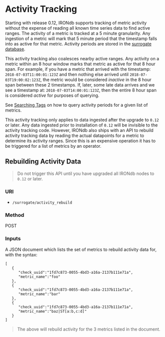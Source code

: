# Activity Tracking

Starting with release 0.12, IRONdb supports tracking of metric activity without the expense of reading all known time series data to find active ranges. The activity of a metric is tracked at a 5 minute granularity. Any ingestion of a metric will mark that 5 minute period that the timestamp falls into as active for that metric. Activity periods are stored in the [surrogate database](../getting-started/configuration.md#surrogate_database).

This activity tracking also coalesces nearby active ranges. Any activity on a metric within an 8 hour window marks that metric as active for that 8 hour span. For example, if you have a metric that arrived with the timestamp: `2018-07-03T11:00:01:123Z` and then nothing else arrived until `2018-07-03T19:00:02:123Z`, the metric would be considered _inactive_ in the 8 hour span between these 2 timestamps. If, later, some late data arrives and we see a timestamp at: `2018-07-03T14:00:01:123Z`, then the entire 8 hour span is considered _active_ for purposes of querying.

See [Searching Tags](../metric-names-and-tags.md#tag-queries) on how to query activity periods for a given list of metrics.

This activity tracking only applies to data ingested after the upgrade to `0.12` or later. Any data ingested prior to installation of `0.12` will be invisible to the activity tracking code. However, IRONdb also ships with an API to rebuild activity tracking data by reading the actual datapoints for a metric to determine its activity ranges. Since this is an expensive operation it has to be triggered for a list of metrics by an operator.

## Rebuilding Activity Data

> Do not trigger this API until you have upgraded all IRONdb nodes to `0.12` or later.

### URI

* `/surrogate/activity_rebuild`

### Method

POST

### Inputs

A JSON document which lists the set of metrics to rebuild activity data for, with the syntax:

```
[
   {
      "check_uuid":"1fd7c873-0055-4bd3-a16a-2137b111e71a",
      "metric_name":"foo"
   },
   {
      "check_uuid":"1fd7c873-0055-4bd3-a16a-2137b111e71a",
      "metric_name":"bar"
   },
   {
      "check_uuid":"1fd7c873-0055-4bd3-a16a-2137b111e71a",
      "metric_name":"baz|ST[a:b,c:d]"
   }
]
```

> The above will rebuild activity for the 3 metrics listed in the document.
